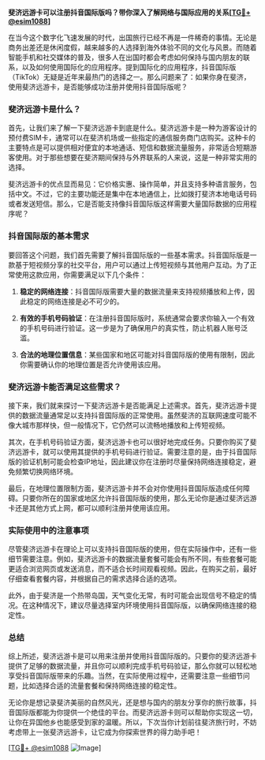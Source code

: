 **斐济远游卡可以注册抖音国际版吗？带你深入了解网络与国际应用的关系[[TG💪+ @esim1088](https://t.me/s/esim1088)]**

在当今这个数字化飞速发展的时代，出国旅行已经不再是一件稀奇的事情。无论是商务出差还是休闲度假，越来越多的人选择到海外体验不同的文化与风景。而随着智能手机和社交媒体的普及，很多人在出国时都会考虑如何保持与国内朋友的联系，以及如何使用国际化的应用程序。提到国际化的应用程序，抖音国际版（TikTok）无疑是近年来最热门的选择之一。那么问题来了：如果你身在斐济，使用斐济远游卡，是否能够成功注册并使用抖音国际版呢？

### 斐济远游卡是什么？

首先，让我们来了解一下斐济远游卡到底是什么。斐济远游卡是一种为游客设计的预付费SIM卡，通常可以在斐济机场或一些指定的通信服务商门店购买。这种卡的主要特点是可以提供相对便宜的本地通话、短信和数据流量服务，非常适合短期游客使用。对于那些想要在斐济期间保持与外界联系的人来说，这是一种非常实用的选择。

斐济远游卡的优点显而易见：它价格实惠、操作简单，并且支持多种语言服务，包括中文。不过，它的主要功能还是集中在本地通信上，比如拨打斐济本地电话号码或者发送短信。那么，它是否能支持像抖音国际版这样需要大量国际数据的应用程序呢？

### 抖音国际版的基本需求

要回答这个问题，我们首先需要了解抖音国际版的一些基本需求。抖音国际版是一款基于短视频分享的社交平台，用户可以通过上传短视频与其他用户互动。为了正常使用这款应用，你需要满足以下几个条件：

1. **稳定的网络连接**：抖音国际版需要大量的数据流量来支持视频播放和上传，因此稳定的网络连接是必不可少的。
   
2. **有效的手机号码验证**：在注册抖音国际版时，系统通常会要求你输入一个有效的手机号码进行验证。这一步是为了确保用户的真实性，防止机器人账号泛滥。

3. **合法的地理位置信息**：某些国家和地区可能对抖音国际版的使用有限制，因此你需要确认你的地理位置是否允许使用该应用。

### 斐济远游卡能否满足这些需求？

接下来，我们就来探讨一下斐济远游卡是否能满足上述需求。首先，斐济远游卡提供的数据流量通常足以支持抖音国际版的正常使用。虽然斐济的互联网速度可能不像大城市那样快，但一般情况下，它仍然可以流畅地播放和上传短视频。

其次，在手机号码验证方面，斐济远游卡也可以很好地完成任务。只要你购买了斐济远游卡，就可以使用其提供的手机号码进行验证。需要注意的是，由于抖音国际版的验证机制可能会检查IP地址，因此建议你在注册时尽量保持网络连接稳定，避免频繁切换网络环境。

最后，在地理位置限制方面，斐济远游卡并不会对你使用抖音国际版造成任何障碍。只要你所在的国家或地区允许抖音国际版的使用，那么无论你是通过斐济远游卡还是其他方式上网，都可以顺利注册并使用该应用。

### 实际使用中的注意事项

尽管斐济远游卡在理论上可以支持抖音国际版的使用，但在实际操作中，还有一些细节需要注意。例如，斐济远游卡的数据流量套餐可能会有所不同，有些套餐可能更适合浏览网页或发送消息，而不适合长时间观看视频。因此，在购买之前，最好仔细查看套餐内容，并根据自己的需求选择合适的选项。

此外，由于斐济是一个热带岛国，天气变化无常，有时可能会出现信号不稳定的情况。在这种情况下，建议尽量选择室内环境使用抖音国际版，以确保网络连接的稳定性。

### 总结

综上所述，斐济远游卡是可以用来注册并使用抖音国际版的。只要你的斐济远游卡提供了足够的数据流量，并且你可以顺利完成手机号码验证，那么你就可以轻松地享受抖音国际版带来的乐趣。当然，在实际使用过程中，还需要注意一些细节问题，比如选择合适的流量套餐和保持网络连接的稳定性。

无论你是想记录斐济美丽的自然风光，还是想与国内的朋友分享你的旅行故事，抖音国际版都能为你提供一个绝佳的平台。而斐济远游卡则可以帮助你实现这一切，让你在异国他乡也能感受到家的温暖。所以，下次当你计划前往斐济旅行时，不妨考虑带上一张斐济远游卡，让它成为你探索世界的得力助手吧！

[[TG💪+ @esim1088](https://t.me/s/esim1088) ![Image](https://i.postimg.cc/4NQfJmqS/Snipaste-2025-05-13-00-14-12.png)]